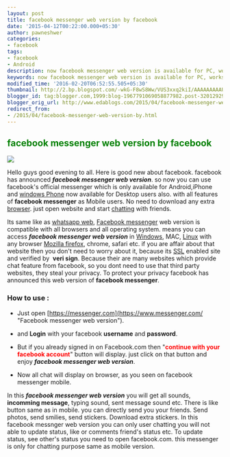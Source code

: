 ```yaml
---
layout: post
title: facebook messenger web version by facebook
date: '2015-04-12T00:22:00.000+05:30'
author: pawneshwer
categories:
- facebook
tags:
- facebook
- Android
description: now facebook messenger web version is available for PC, works on any browser and any operating system.use facebook messenger without having android or iPhone
keywords: now facebook messenger web version is available for PC, works on any browser and any operating system.use facebook messenger without having android or iPhone
modified_time: '2016-02-20T06:52:55.505+05:30'
thumbnail: http://2.bp.blogspot.com/-wkG-F8wS8Ww/VUS3xxq2kiI/AAAAAAAAAUk/1LllIBiGdUs/s72-c/fb_web.jpg
blogger_id: tag:blogger.com,1999:blog-1967791069058877982.post-320129297312904783
blogger_orig_url: http://www.edablogs.com/2015/04/facebook-messenger-web-version-by.html
redirect_from:
- /2015/04/facebook-messenger-web-version-by.html
---
```


## <span style="color: green;">facebook messenger web version by facebook</span>

![](http://2.bp.blogspot.com/-wkG-F8wS8Ww/VUS3xxq2kiI/AAAAAAAAAUk/1LllIBiGdUs/s1600/fb_web.jpg)

Hello guys good evening to all. Here is good new about facebook. facebook has announced _**facebook messenger web version**_. so now you can use facebook's official messenger which is only available for Android,iPhone and [windows Phone](http://en.wikipedia.org/wiki/Windows_Phone "Windows Phone") now available for Desktop users also. with all features of **facebook messenger** as Mobile users. No need to download any extra [browser](http://en.wikipedia.org/wiki/Web_browser "Web browser"). just open website and start [chatting](http://en.wikipedia.org/wiki/Online_chat "Online chat") with friends.

Its same like as [whatsapp web](http://xdablogs.com/android/whatsapp-web-use-whatsapp-pc-chrome/438/ "Whatsapp web to use whatsapp on Any browser"), [Facebook messenger](http://en.wikipedia.org/wiki/Facebook_Messenger "Facebook Messenger") web version is compatible with all browsers and all operating system. means you can access _**facebook messenger web version**_ in [Windows](http://en.wikipedia.org/wiki/Microsoft_Windows "Microsoft Windows"), MAC, [Linux](http://en.wikipedia.org/wiki/Linux "Linux") with any browser [Mozilla firefox](http://en.wikipedia.org/wiki/Firefox "Firefox"), chrome, safari etc. if you are affair about that website then you don't need to worry about it, because its [SSL](http://en.wikipedia.org/wiki/Transport_Layer_Security "Transport Layer Security") enabled site and verified by  **veri sign**. Because their are many websites which provide chat feature from facebook, so you dont need to use that third party websites, they steal your privacy. To protect your privacy facebook has announced this web version of **facebook messenger**.

### How to use :

*   Just open [https://messenger.com](https://www.messenger.com/ "Facebook messenger web version").
*   and **Login** with your facebook **username** and **password**.

*   But if you already signed in on Facebook.com then "**<span style="color: red;">continue with your facebook account</span>**" button will display. just click on that button and enjoy _**facebook messenger web version**_.

[](http://3.bp.blogspot.com/-skabydNc-4s/VUS3-WwR19I/AAAAAAAAAUw/tN7HMkAHFbk/s1600/Screenshot-104.png)

*   Now all chat will display on browser, as you seen on facebook messenger mobile.

[](http://1.bp.blogspot.com/-JGrHw6eKLQ8/VUS3-MzPxqI/AAAAAAAAAUs/8AmkRN0KTV8/s1600/Screenshot-105.png)

In this **_facebook messenger web version_** you will get all sounds, **incomming message**, typing sound, sent message sound etc. There is like button same as in mobile. you can directly send you your friends. Send photos, send smilies, send stickers. Download extra stickers. In this facebook messnger web version you can only user chatting you will not able to update status, like or comments friend's status etc. To update status, see other's status you need to open facebook.com. this messenger is only for chatting purpose same as mobile version.